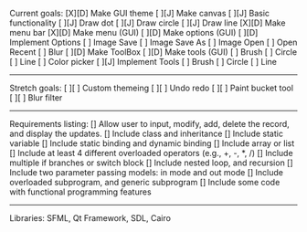 Current goals:
[X][D] Make GUI theme
[ ][J] Make canvas
    [ ][J] Basic functionality
        [ ][J] Draw dot
        [ ][J] Draw circle
        [ ][J] Draw line
[X][D] Make menu bar
    [X][D] Make menu (GUI)
    [ ][D] Make options (GUI)
        [ ][D] Implement Options
            [ ] Image Save
            [ ] Image Save As
            [ ] Image Open
                [ ] Open Recent
            [ ] Blur
[ ][D] Make ToolBox
    [ ][D] Make tools (GUI)
        [ ] Brush
        [ ] Circle
        [ ] Line
        [ ] Color picker
    [ ][J] Implement Tools
        [ ] Brush
        [ ] Circle
        [ ] Line
        
----------
Stretch goals:
[ ][ ] Custom themeing
[ ][ ] Undo redo
[ ][ ] Paint bucket tool
[ ][ ] Blur filter

-----
Requirements listing:
[] Allow user to input, modify, add, delete the record, and display the updates. 
[] Include class and inheritance 
[] Include static variable 
[] Include static binding and dynamic binding
[] Include array or list
[] Include at least 4 different overloaded operators (e.g., +, -, *, /)
[] Include multiple if branches or switch block
[] Include nested loop, and recursion
[] Include two parameter passing models:  in mode and out mode
[] Include overloaded subprogram, and generic subprogram
[] Include some code with functional programming features

----------
Libraries: SFML, Qt Framework, SDL, Cairo
